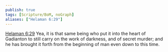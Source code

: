 ```yaml
---
publish: true
tags: [Scripture/BoM, noGraph]
aliases: ["Helaman 6:29"]
---
```

[Helaman 6:29](https://churchofjesuschrist.org/study/scriptures/bofm/hel/6?lang=eng&id=p29#p29) Yea, it is that same being who put it into the heart of Gadianton to still carry on the work of darkness, and of secret murder; and he has brought it forth from the beginning of man even down to this time.
